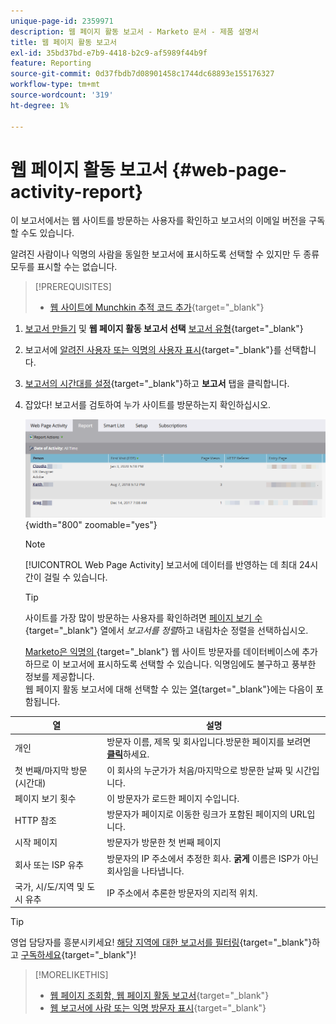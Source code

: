 ```yaml
---
unique-page-id: 2359971
description: 웹 페이지 활동 보고서 - Marketo 문서 - 제품 설명서
title: 웹 페이지 활동 보고서
exl-id: 35bd37bd-e7b9-4418-b2c9-af5989f44b9f
feature: Reporting
source-git-commit: 0d37fbdb7d08901458c1744dc68893e155176327
workflow-type: tm+mt
source-wordcount: '319'
ht-degree: 1%

---
```


# 웹 페이지 활동 보고서 {#web-page-activity-report}

이 보고서에서는 웹 사이트를 방문하는 사용자를 확인하고 보고서의 이메일 버전을 구독할 수도 있습니다.

알려진 사람이나 익명의 사람을 동일한 보고서에 표시하도록 선택할 수 있지만 두 종류 모두를 표시할 수는 없습니다.

>[!PREREQUISITES]
>
>* [웹 사이트에 Munchkin 추적 코드 추가](/help/marketo/product-docs/administration/additional-integrations/add-munchkin-tracking-code-to-your-website.md){target="_blank"}

1. [보고서 만들기](/help/marketo/product-docs/reporting/basic-reporting/creating-reports/create-a-report-in-a-program.md) 및 **웹 페이지 활동 보고서 선택** [보고서 유형](/help/marketo/product-docs/reporting/basic-reporting/report-types/report-type-overview.md){target="_blank"}
1. 보고서에 [알려진 사용자 또는 익명의 사용자 표시](/help/marketo/product-docs/reporting/basic-reporting/report-activity/display-people-or-anonymous-visitors-in-web-reports.md){target="_blank"}를 선택합니다.

1. [보고서의 시간대를 설정](/help/marketo/product-docs/reporting/basic-reporting/editing-reports/change-a-report-time-frame.md){target="_blank"}하고 **보고서** 탭을 클릭합니다.

1. 잡았다! 보고서를 검토하여 누가 사이트를 방문하는지 확인하십시오.

   ![](assets/web-page-activity-report-1.png){width="800" zoomable="yes"}

   >[!NOTE]
   >
   >[!UICONTROL Web Page Activity] 보고서에 데이터를 반영하는 데 최대 24시간이 걸릴 수 있습니다.

   >[!TIP]
   >
   >사이트를 가장 많이 방문하는 사용자를 확인하려면 [페이지 보기 수](/help/marketo/product-docs/reporting/basic-reporting/editing-reports/sort-report-on-columns.md){target="_blank"} 열에서 _보고서를 정렬_&#x200B;하고 내림차순 정렬을 선택하십시오.

   [Marketo은 익명의 ](/help/marketo/product-docs/reporting/basic-reporting/report-activity/tracking-anonymous-activity-and-people.md){target="_blank"} 웹 사이트 방문자를 데이터베이스에 추가하므로 이 보고서에 표시하도록 선택할 수 있습니다. 익명임에도 불구하고 풍부한 정보를 제공합니다.\
   웹 페이지 활동 보고서에 대해 선택할 수 있는 [열](/help/marketo/product-docs/reporting/basic-reporting/editing-reports/select-report-columns.md){target="_blank"}에는 다음이 포함됩니다.

<table> 
 <thead> 
  <tr> 
   <th>열</th> 
   <th>설명</th> 
  </tr> 
 </thead> 
 <tbody> 
  <tr> 
   <td>개인</td> 
   <td>방문자 이름, 제목 및 회사입니다.방문한 페이지를 보려면 <br><strong><a href="/help/marketo/product-docs/reporting/basic-reporting/report-types/web-page-activity-report/web-pages-viewed-web-page-activity-report.md" target="_blank">클릭</a></strong>하세요.</td>
  </tr> 
  <tr> 
   <td>첫 번째/마지막 방문(시간대)</td> 
   <td>이 회사의 누군가가 처음/마지막으로 방문한 날짜 및 시간입니다.</td> 
  </tr> 
  <tr> 
   <td>페이지 보기 횟수</td> 
   <td>이 방문자가 로드한 페이지 수입니다.</td>
  </tr> 
  <tr> 
   <td>HTTP 참조</td> 
   <td>방문자가 페이지로 이동한 링크가 포함된 페이지의 URL입니다.</td> 
  </tr> 
  <tr> 
   <td>시작 페이지</td> 
   <td>방문자가 방문한 첫 번째 페이지 </td> 
  </tr> 
  <tr> 
   <td>회사 또는 ISP 유추</td> 
   <td>방문자의 IP 주소에서 추정한 회사. <strong>굵게</strong> 이름은 ISP가 아닌 회사임을 나타냅니다. </td> 
  </tr> 
  <tr> 
   <td>국가, 시/도/지역 및 도시 유추</td> 
   <td>IP 주소에서 추론한 방문자의 지리적 위치.</td> 
  </tr> 
 </tbody> 
</table>

>[!TIP]
>
>영업 담당자를 흥분시키세요! [해당 지역에 대한 보고서를 필터링](/help/marketo/product-docs/reporting/basic-reporting/editing-reports/filter-people-in-a-report-with-a-smart-list.md){target="_blank"}하고 [구독하세요](/help/marketo/product-docs/reporting/basic-reporting/report-subscriptions/subscribe-to-a-basic-report.md){target="_blank"}!

>[!MORELIKETHIS]
>
>* [웹 페이지 조회함, 웹 페이지 활동 보고서](/help/marketo/product-docs/reporting/basic-reporting/report-types/web-page-activity-report/web-pages-viewed-web-page-activity-report.md){target="_blank"}
>* [웹 보고서에 사람 또는 익명 방문자 표시](/help/marketo/product-docs/reporting/basic-reporting/report-activity/display-people-or-anonymous-visitors-in-web-reports.md){target="_blank"}
